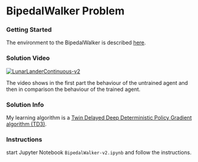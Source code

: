 # BipedalWalker Problem

### Getting Started
The environment to the BipedalWalker is described [here](https://github.com/openai/gym/wiki/BipedalWalker-v2).

### Solution Video
[![LunarLanderContinuous-v2](http://img.youtube.com/vi/QW6fWP5FDoU/0.jpg)](https://www.youtube.com/watch?v=QW6fWP5FDoU "BipedalWalker-v2")

The video shows in the first part the behaviour of the untrained agent and then in comparison the behaviour of the trained agent.

### Solution Info
My learning algorithm is a [Twin Delayed Deep Deterministic Policy Gradient algorithm (TD3)]([https://arxiv.org/pdf/1802.09477.pdf]).

### Instructions

start Jupyter Notebook `BipedalWalker-v2.ipynb` and follow the instructions. 
